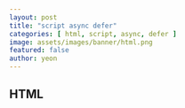 ```yaml
---
layout: post
title: "script async defer" 
categories: [ html, script, async, defer ]
image: assets/images/banner/html.png
featured: false
author: yeon
---
```



## HTML <script> 파싱
\<script>를 HTML 파싱중 만난다면, HTML 파싱이 중단되고 스크립트를 가져와 실행한다.
스크립트 실행 후 HTML 파싱이 다시 시작. 이는 문서 로딩을 지연시키는 이유중 하나이다.
이를 완화하기위해 HTML 파싱과 \<script> 로딩을 비동기처리 가능하도록 async, defer 속성이 있다.

### <script async>
\<script async> HTML 파싱과 병렬적(비동기)으로 가져오며, 가능할 때 즉시 실행.
스크립트가 독립적인 경우 사용 (ex analytics)

### <script defer>

\<script defer> HTML 파싱과 병렬적(비동기)으로 가져오지만, HTML 파싱이 완료된 후에
스크립트가 실행된다. \<body> 끝부분에 \<script>를 두는것과 비슷하게 동작.

async와 defer는 src 속성이 있는 \<script>에서만 동작한다.

<br><br><br>